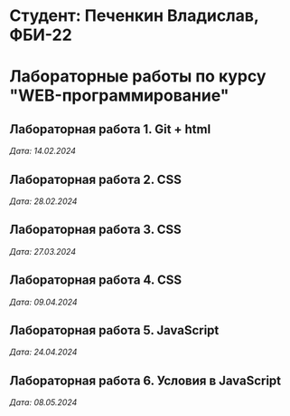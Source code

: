 # Студент: Печенкин Владислав, ФБИ-22

# Лабораторные работы по курсу "WEB-программирование"

## Лабораторная работа 1. Git + html

*Дата: 14.02.2024*

## Лабораторная работа 2. CSS
*Дата: 28.02.2024*

## Лабораторная работа 3. CSS
*Дата: 27.03.2024*

## Лабораторная работа 4. CSS
*Дата: 09.04.2024*

## Лабораторная работа 5. JavaScript
*Дата: 24.04.2024*

## Лабораторная работа 6. Условия в JavaScript
*Дата: 08.05.2024*